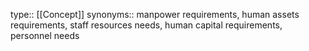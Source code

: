 type:: [[Concept]]
synonyms:: manpower requirements, human assets requirements, staff resources needs, human capital requirements, personnel needs
